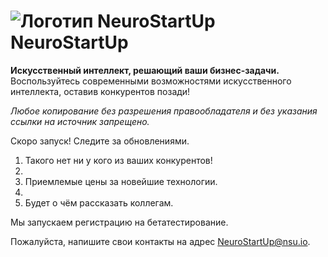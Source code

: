 # ![Логотип NeuroStartUp](img/NeuroStartUpIcon.png) NeuroStartUp

**Искусственный интеллект, решающий ваши бизнес-задачи.** 
Воспользуйтесь современными возможностями искусственного интеллекта, оставив конкурентов позади!

_Любое копирование без разрешения правообладателя и без указания ссылки на источник запрещено._

Скоро запуск! Следите за обновлениями.

1. Такого нет ни у кого из ваших конкурентов!
2. 
3. Приемлемые цены за новейшие технологии.
4. 
5. Будет о чём рассказать коллегам.

Мы запускаем регистрацию на бетатестирование.

Пожалуйста, напишите свои контакты на адрес [NeuroStartUp@nsu.io](mailto:NeuroStartUp@nsu.io).
